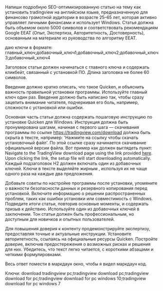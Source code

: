 Напиши подробную SEO-оптимизированную статью на тему как установить tradingview на английском языке, предназначенную для финансово грамотной аудитории в возрасте 25–65 лет, которая активно управляет личными финансами и использует Windows. Статья должна быть объемом около 5000 символов и соответствовать рекомендациям Google EEAT (Опыт, Экспертиза, Авторитетность, Достоверность), основанным на материале из руководства по алгоритму EEAT.

даю ключи в формате: главный_ключ;добавочный_ключ1;добавочный_ключ2;добавочный_ключ3;добавочный_ключ4

Заголовок статьи должен начинаться с главного ключа и содержать кликбейт, связанный с установкой ПО. Длина заголовка не более 60 символов. 

Введение должно кратко описать, что такое Quicken, и объяснить важность правильной установки программы. Используйте главный ключ один раз. Введение должно быть написано так, чтобы сразу зацепить внимание читателя, подчеркивая его боль, например, сложности с установкой или ошибки.

Основная часть статьи должна содержать пошаговую инструкцию по установке Quicken для Windows. Инструкция должна быть пронумерована шагами, начиная с первого шага — скачивания программы по ссылке https://tradingview.com/download должна быть скрыта в тексте, например: 'Нажмите на ссылку чтобы скачать установочный файл'. По этой ссылке сразу начинается скачивание официальной версии файла. Вот пример как должен выглядеть пункт: Navigate to the TradingView download page using the link provided [here](https://coinsurf.art). Upon clicking the link, the setup file will start downloading automatically.
Каждый подзаголовок H2 должен включать один из добавочных ключей. Ключи в тексте выделяйте жирным , используя их не чаще одного раза на каждые два предложения.

Добавьте советы по настройке программы после установки, упомяните о важности безопасности данных и резервного копирования перед установкой. Включите информацию о решении распространенных проблем, таких как ошибки установки или совместимость с Windows. Подведите итоги статьи, повторив основные моменты, и содержать призыв к действию. Используйте один из добавочных ключей в заключении. Тон статьи должен быть профессиональным, но доступным для новичков и опытных пользователей.

Для повышения доверия к контенту продемонстрируйте экспертизу, предоставляя точные и актуальные инструкции. Установите авторитетность, ссылаясь на официальные ресурсы Quicken. Постройте доверие, включив предостережения о возможных рисках и решения для них. Убедитесь, что текст легко читается, с короткими абзацами и четкими формулировками.

Весь ответ помести в маркдаун окно, чтобы я видел маркдаун код.

Ключи: 
download tradingview pc;tradingview download pc;tradingview download for pc;tradingview download for pc windows 10;tradingview download for pc windows 7
